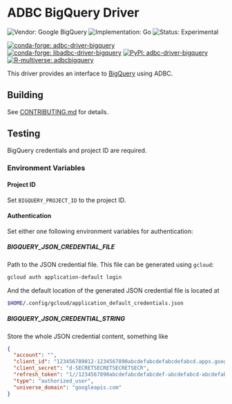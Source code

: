 <!---
  Licensed to the Apache Software Foundation (ASF) under one
  or more contributor license agreements.  See the NOTICE file
  distributed with this work for additional information
  regarding copyright ownership.  The ASF licenses this file
  to you under the Apache License, Version 2.0 (the
  "License"); you may not use this file except in compliance
  with the License.  You may obtain a copy of the License at

    http://www.apache.org/licenses/LICENSE-2.0

  Unless required by applicable law or agreed to in writing,
  software distributed under the License is distributed on an
  "AS IS" BASIS, WITHOUT WARRANTIES OR CONDITIONS OF ANY
  KIND, either express or implied.  See the License for the
  specific language governing permissions and limitations
  under the License.
-->

# ADBC BigQuery Driver

![Vendor: Google BigQuery](https://img.shields.io/badge/vendor-Google%20BigQuery-blue?style=flat-square)
![Implementation: Go](https://img.shields.io/badge/language-Go-violet?style=flat-square)
![Status: Experimental](https://img.shields.io/badge/status-experimental-red?style=flat-square)

[![conda-forge: adbc-driver-bigquery](https://img.shields.io/conda/vn/conda-forge/adbc-driver-bigquery?label=conda-forge%3A%20adbc-driver-bigquery&style=flat-square)](https://anaconda.org/conda-forge/adbc-driver-bigquery)
[![conda-forge: libadbc-driver-bigquery](https://img.shields.io/conda/vn/conda-forge/libadbc-driver-bigquery?label=conda-forge%3A%20libadbc-driver-bigquery&style=flat-square)](https://anaconda.org/conda-forge/libadbc-driver-bigquery)
[![PyPI: adbc-driver-bigquery](https://img.shields.io/pypi/v/adbc-driver-bigquery?style=flat-square)](https://pypi.org/project/adbc-driver-bigquery/)
[![R-multiverse: adbcbigquery](https://img.shields.io/badge/dynamic/json?url=https%3A%2F%2Fcommunity.r-multiverse.org%2Fapi%2Fpackages%2Fadbcbigquery&query=%24.Version&label=r-multiverse%3A%20adbcbigquery&style=flat-square)](https://community.r-multiverse.org/adbcbigquery/)

This driver provides an interface to
[BigQuery](https://cloud.google.com/bigquery) using ADBC.

## Building

See [CONTRIBUTING.md](../../../CONTRIBUTING.md) for details.

## Testing

BigQuery credentials and project ID are required.

### Environment Variables
#### Project ID
Set `BIGQUERY_PROJECT_ID` to the project ID.

#### Authentication
Set either one following environment variables for authentication:

##### BIGQUERY_JSON_CREDENTIAL_FILE
Path to the JSON credential file. This file can be generated using `gcloud`:

```sh
gcloud auth application-default login
```

And the default location of the generated JSON credential file is located at

```sh
$HOME/.config/gcloud/application_default_credentials.json
```

##### BIGQUERY_JSON_CREDENTIAL_STRING
Store the whole JSON credential content, something like

```json
{
  "account": "",
  "client_id": "123456789012-1234567890abcdefabcdefabcdefabcd.apps.googleusercontent.com",
  "client_secret": "d-SECRETSECRETSECRETSECR",
  "refresh_token": "1//1234567890abcdefabcdefabcdef-abcdefabcd-abcdefabcdefabcdefabcdefab-abcdefabcdefabcdefabcdefabcdef-ab",
  "type": "authorized_user",
  "universe_domain": "googleapis.com"
}
```
